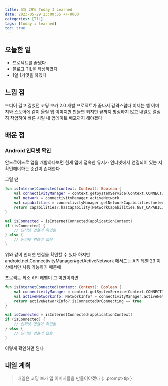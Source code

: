 ```yaml
---
title: 5월 29일 Today I Learned
date: 2023-05-29 23:00:55 +/-0000
categories: [TIL]
tags: [today i learned]
toc: true
---
```


## 오늘한 일

* 프로젝트를 끝냈다
* 블로그 TIL을 작성하였다
* 1일 1커밋을 하였다

## 느낌 점

드디어 길고 길었던 코딩 보카 2.0 개발 프로젝트가 끝나서 감격스럽다 이제는 앱 이미지와 스토어에 같이 올릴 앱 이미지만 만들면 되지만 끝까지 방심하지 않고 내일도 열심히 작업하여 빠른 시일 내 업데이트 배포까지 해야겠다

## 배운 점

### Android 인터넷 확인

안드로이드로 앱을 개발하다보면 현재 앱에 접속한 유저가 인터넷에서 연결되어 있는 지 확인해야하는 순간이 존재한다

그럴 땐

~~~kotlin
fun isInternetConnected(context: Context): Boolean {
    val connectivityManager = context.getSystemService(Context.CONNECTIVITY_SERVICE) as ConnectivityManager
    val network = connectivityManager.activeNetwork
    val capabilities = connectivityManager.getNetworkCapabilities(network)
    return capabilities?.hasCapability(NetworkCapabilities.NET_CAPABILITY_INTERNET) == true
}

val isConnected = isInternetConnected(applicationContext)
if (isConnected) {
    // 인터넷 연결이 확인됨
} else {
    // 인터넷 연결이 없음
}
~~~

위와 같이 인터넷 연결을 확인할 수 있다
하지만 android.net.ConnectivityManager#getActiveNetwork 메서드는 API 레벨 23 이상에서만 사용 가능하기 때문에

프로젝트 최소 API 레벨이 그 미만이라면 

~~~kotlin
fun isInternetConnected(context: Context): Boolean {
    val connectivityManager = context.getSystemService(Context.CONNECTIVITY_SERVICE) as ConnectivityManager
    val activeNetworkInfo: NetworkInfo? = connectivityManager.activeNetworkInfo
    return activeNetworkInfo?.isConnectedOrConnecting == true
}

val isConnected = isInternetConnected(applicationContext)
if (isConnected) {
    // 인터넷 연결이 확인됨
} else {
    // 인터넷 연결이 없음
}
~~~

이렇게 확인하면 된다

## 내일 계획

> 내일은 코딩 보카 앱 이미지들을 만들어야겠다
{: .prompt-tip }